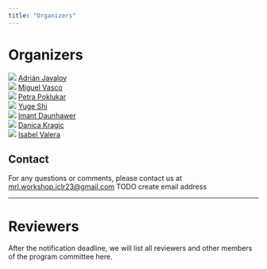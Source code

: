 ```yaml
---
title: "Organizers"
---
```


# Organizers

<div class="list-of-people">
    <div class="person">
        <img src="/TODO.jpg">
        <a href="TODO">Adrián Javaloy</a>
    </div>
    <div class="person">
        <img src="/TODO.jpg">
        <a href="TODO">Miguel Vasco</a>
    </div>
    <div class="person">
        <img src="/TODO.jpg">
        <a href="TODO">Petra Poklukar</a>
    </div>
    <div class="person">
        <img src="/TODO.jpg">
        <a href="TODO">Yuge Shi</a>
    </div>
    <div class="person">
        <img src="/TODO.jpg">
        <a href="TODO">Imant Daunhawer</a>
    </div>
    <div class="person">
        <img src="/TODO.jpg">
        <a href="TODO">Danica Kragic</a>
    </div>
    <div class="person">
        <img src="/TODO.jpg">
        <a href="TODO">Isabel Valera</a>
    </div>
</div>
<script>
  var ul = document.querySelector('div.list-of-people');
  for (var i = ul.children.length; i >= 0; i--) {
      ul.appendChild(ul.children[Math.random() * i | 0]);
  }
</script>


## Contact

For any questions or comments, please contact us at <mrl.workshop.iclr23@gmail.com> <span class="todo"> TODO create email address </span>

---

# Reviewers

After the notification deadline, we will list all reviewers and other members of the
program committee here.


